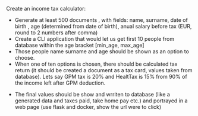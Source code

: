 Create an income tax calculator: 
 + Generate at least 500 documents , with fields: name, surname, date of birth , age (determined from date of birth), anual salary before tax (EUR, round to 2 numbers after comma)
 + Create a CLI application that would let us get first 10 people from database within the age bracket [min_age, max_age]
 + Those people name surname and age should be shown as an option to choose.
 + When one of ten options is chosen, there should be calculated tax return (it should be created a document as a tax card, values taken from database). Lets say GPM tax is 20% and HealtTax is 15% from 90% of the income left after GPM deduction.
 - The final values should be show and wrriten to database (like a generated data and taxes paid, take home pay etc.) and portrayed in a web page (use flask and docker, show the url were to click)